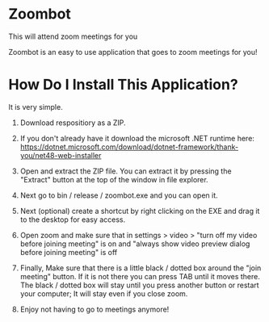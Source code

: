 # Zoombot
This will attend zoom meetings for you

Zoombot is an easy to use application that goes to zoom meetings for you!

# How Do I Install This Application?

It is very simple.

1. Download respositiory as a ZIP.

2. If you don't already have it download the microsoft .NET runtime here: https://dotnet.microsoft.com/download/dotnet-framework/thank-you/net48-web-installer

3. Open and extract the ZIP file. You can extract it by pressing the "Extract" button at the top of the window in file explorer.

4. Next go to bin / release / zoombot.exe and you can open it.

5. Next (optional) create a shortcut by right clicking on the EXE and drag it to the desktop for easy access.

6. Open zoom and make sure that in settings > video > "turn off my video before joining meeting" is on and "always show video preview dialog before joining meeting" is off

7. Finally, Make sure that there is a little black / dotted box around the "join meeting" button. If it is not there you can press TAB until it moves there. The black / dotted box will stay until you press another button or restart your computer; It will stay even if you close zoom.

8. Enjoy not having to go to meetings anymore!

